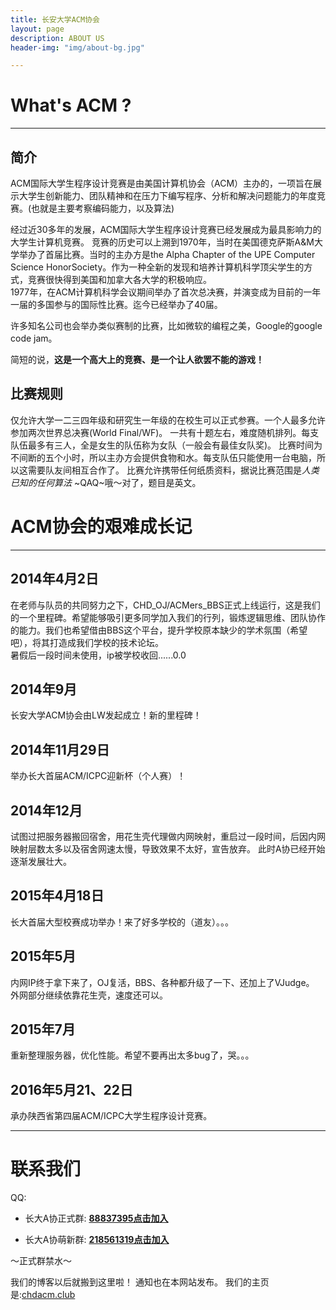 ```yaml
---
title: 长安大学ACM协会
layout: page
description: ABOUT US
header-img: "img/about-bg.jpg"

---
```


# What's ACM ?

---

## 简介

ACM国际大学生程序设计竞赛是由美国计算机协会（ACM）主办的，一项旨在展示大学生创新能力、团队精神和在压力下编写程序、分析和解决问题能力的年度竞赛。(也就是主要考察编码能力，以及算法)

经过近30多年的发展，ACM国际大学生程序设计竞赛已经发展成为最具影响力的大学生计算机竞赛。
竞赛的历史可以上溯到1970年，当时在美国德克萨斯A&M大学举办了首届比赛。当时的主办方是the Alpha Chapter of the UPE Computer Science HonorSociety。作为一种全新的发现和培养计算机科学顶尖学生的方式，竞赛很快得到美国和加拿大各大学的积极响应。  
1977年，在ACM计算机科学会议期间举办了首次总决赛，并演变成为目前的一年一届的多国参与的国际性比赛。迄今已经举办了40届。

许多知名公司也会举办类似赛制的比赛，比如微软的编程之美，Google的google code jam。

简短的说，**这是一个高大上的竞赛、是一个让人欲罢不能的游戏！**

## 比赛规则

仅允许大学一二三四年级和研究生一年级的在校生可以正式参赛。一个人最多允许参加两次世界总决赛(World Final/WF)。
一共有十题左右，难度随机排列。每支队伍最多有三人，全是女生的队伍称为女队（一般会有最佳女队奖)。
比赛时间为不间断的五个小时，所以主办方会提供食物和水。每支队伍只能使用一台电脑，所以这需要队友间相互合作了。
比赛允许携带任何纸质资料，据说比赛范围是*人类已知的任何算法* ~QAQ~哦～对了，题目是英文。

# ACM协会的艰难成长记

---

## 2014年4月2日

在老师与队员的共同努力之下，CHD_OJ/ACMers_BBS正式上线运行，这是我们的一个里程碑。希望能够吸引更多同学加入我们的行列，锻炼逻辑思维、团队协作的能力。我们也希望借由BBS这个平台，提升学校原本缺少的学术氛围（希望吧），将其打造成我们学校的技术论坛。  
暑假后一段时间未使用，ip被学校收回......0.0

## 2014年9月

长安大学ACM协会由LW发起成立！新的里程碑！

## 2014年11月29日

举办长大首届ACM/ICPC迎新杯（个人赛）！

## 2014年12月

试图过把服务器搬回宿舍，用花生壳代理做内网映射，重启过一段时间，后因内网映射层数太多以及宿舍网速太慢，导致效果不太好，宣告放弃。
此时A协已经开始逐渐发展壮大。

## 2015年4月18日

长大首届大型校赛成功举办！来了好多学校的（道友）。。。

## 2015年5月

内网IP终于拿下来了，OJ复活，BBS、各种都升级了一下、还加上了VJudge。
外网部分继续依靠花生壳，速度还可以。


## 2015年7月

重新整理服务器，优化性能。希望不要再出太多bug了，哭。。。


## 2016年5月21、22日

承办陕西省第四届ACM/ICPC大学生程序设计竞赛。

---


# 联系我们

QQ:

- 长大A协正式群: **[88837395点击加入](http://jq.qq.com/?_wv=1027&k=2KogR3q)**

- 长大A协萌新群: **[218561319点击加入](http://jq.qq.com/?_wv=1027&k=2GOAThh)**

～正式群禁水～


我们的博客以后就搬到这里啦！
通知也在本网站发布。
我们的主页是:[chdacm.club](http://chdacm.club/)



